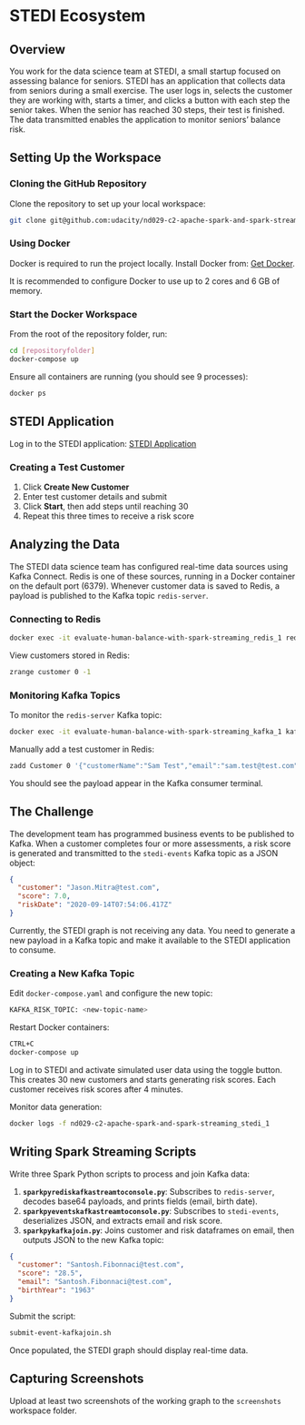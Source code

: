 # STEDI Ecosystem

## Overview
You work for the data science team at STEDI, a small startup focused on assessing balance for seniors. STEDI has an application that collects data from seniors during a small exercise. The user logs in, selects the customer they are working with, starts a timer, and clicks a button with each step the senior takes. When the senior has reached 30 steps, their test is finished. The data transmitted enables the application to monitor seniors’ balance risk.

## Setting Up the Workspace
### Cloning the GitHub Repository
Clone the repository to set up your local workspace:
```sh
git clone git@github.com:udacity/nd029-c2-apache-spark-and-spark-streaming-starter.git
```

### Using Docker
Docker is required to run the project locally. Install Docker from: [Get Docker](https://docs.docker.com/get-docker/).

It is recommended to configure Docker to use up to 2 cores and 6 GB of memory.

### Start the Docker Workspace
From the root of the repository folder, run:
```sh
cd [repositoryfolder]
docker-compose up
```
Ensure all containers are running (you should see 9 processes):
```sh
docker ps
```

## STEDI Application
Log in to the STEDI application:
[STEDI Application](http://localhost:4567)

### Creating a Test Customer
1. Click **Create New Customer**
2. Enter test customer details and submit
3. Click **Start**, then add steps until reaching 30
4. Repeat this three times to receive a risk score

## Analyzing the Data
The STEDI data science team has configured real-time data sources using Kafka Connect. Redis is one of these sources, running in a Docker container on the default port (6379). Whenever customer data is saved to Redis, a payload is published to the Kafka topic `redis-server`.

### Connecting to Redis
```sh
docker exec -it evaluate-human-balance-with-spark-streaming_redis_1 redis-cli
```
View customers stored in Redis:
```sh
zrange customer 0 -1
```

### Monitoring Kafka Topics
To monitor the `redis-server` Kafka topic:
```sh
docker exec -it evaluate-human-balance-with-spark-streaming_kafka_1 kafka-console-consumer --bootstrap-server localhost:9092 --topic redis-server
```
Manually add a test customer in Redis:
```sh
zadd Customer 0 '{"customerName":"Sam Test","email":"sam.test@test.com","phone":"8015551212","birthDay":"2001-01-03"}'
```
You should see the payload appear in the Kafka consumer terminal.

## The Challenge
The development team has programmed business events to be published to Kafka. When a customer completes four or more assessments, a risk score is generated and transmitted to the `stedi-events` Kafka topic as a JSON object:
```json
{
  "customer": "Jason.Mitra@test.com",
  "score": 7.0,
  "riskDate": "2020-09-14T07:54:06.417Z"
}
```
Currently, the STEDI graph is not receiving any data. You need to generate a new payload in a Kafka topic and make it available to the STEDI application to consume.

### Creating a New Kafka Topic
Edit `docker-compose.yaml` and configure the new topic:
```sh
KAFKA_RISK_TOPIC: <new-topic-name>
```
Restart Docker containers:
```sh
CTRL+C
docker-compose up
```
Log in to STEDI and activate simulated user data using the toggle button. This creates 30 new customers and starts generating risk scores. Each customer receives risk scores after 4 minutes.

Monitor data generation:
```sh
docker logs -f nd029-c2-apache-spark-and-spark-streaming_stedi_1
```

## Writing Spark Streaming Scripts
Write three Spark Python scripts to process and join Kafka data:

1. **`sparkpyrediskafkastreamtoconsole.py`**: Subscribes to `redis-server`, decodes base64 payloads, and prints fields (email, birth date).
2. **`sparkpyeventskafkastreamtoconsole.py`**: Subscribes to `stedi-events`, deserializes JSON, and extracts email and risk score.
3. **`sparkpykafkajoin.py`**: Joins customer and risk dataframes on email, then outputs JSON to the new Kafka topic:
```json
{
  "customer": "Santosh.Fibonnaci@test.com",
  "score": "28.5",
  "email": "Santosh.Fibonnaci@test.com",
  "birthYear": "1963"
}
```
Submit the script:
```sh
submit-event-kafkajoin.sh
```
Once populated, the STEDI graph should display real-time data.

## Capturing Screenshots
Upload at least two screenshots of the working graph to the `screenshots` workspace folder.

